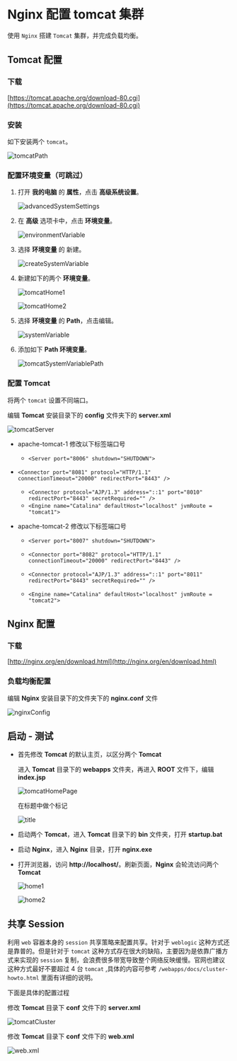 # Nginx 配置 tomcat 集群

使用 `Nginx` 搭建 `Tomcat` 集群，并完成负载均衡。

## Tomcat 配置

### 下载

[https://tomcat.apache.org/download-80.cgi](https://tomcat.apache.org/download-80.cgi)

### 安装

如下安装两个 `tomcat`。

![tomcatPath](../images/tomcatCluster/tomcatPath.png)

### 配置环境变量（可跳过）

1. 打开 **我的电脑** 的 **属性**，点击 **高级系统设置**。

   ![advancedSystemSettings](../images/advancedSystemSettings.png)

2. 在 **高级** 选项卡中，点击 **环境变量**。

   ![environmentVariable](../images/environmentVariable.png)

3. 选择 **环境变量** 的 新建。

   ![createSystemVariable](../images/createSystemVariable.png)

4. 新建如下的两个 **环境变量**。

   ![tomcatHome1](../images/tomcatCluster/tomcatHome1.png)

   ![tomcatHome2](../images/tomcatCluster/tomcatHome2.png)

5. 选择 **环境变量** 的 **Path**，点击编辑。

   ![systemVariable](../images/systemVariable.png)

6. 添加如下 **Path 环境变量**。

   ![tomcatSystemVariablePath](../images/tomcatCluster/tomcatSystemVariablePath.png)

### 配置 Tomcat

将两个 `tomcat` 设置不同端口。

编辑 **Tomcat** 安装目录下的 **config** 文件夹下的 **server.xml**

![tomcatServer](../images/tomcatCluster/tomcatServer.png)

* apache-tomcat-1 修改以下标签端口号

  * `<Server port="8006" shutdown="SHUTDOWN">`
* `<Connector port="8081" protocol="HTTP/1.1"
                   connectionTimeout="20000"
                   redirectPort="8443" />`
  * `<Connector protocol="AJP/1.3"
                 address="::1"
                   port="8010"
                   redirectPort="8443" secretRequired="" />`
  * `<Engine name="Catalina" defaultHost="localhost" jvmRoute = "tomcat1">`
  
* apache-tomcat-2 修改以下标签端口号
  * `<Server port="8007" shutdown="SHUTDOWN">`

  * `<Connector port="8082" protocol="HTTP/1.1"
        connectionTimeout="20000"
        redirectPort="8443" />`

  * `<Connector protocol="AJP/1.3"
        address="::1"
        port="8011"
        redirectPort="8443" secretRequired="" />`
  * `<Engine name="Catalina" defaultHost="localhost" jvmRoute = "tomcat2">`

## Nginx 配置

### 下载

[http://nginx.org/en/download.html](http://nginx.org/en/download.html)

### 负载均衡配置

编辑 **Nginx** 安装目录下的文件夹下的 **nginx.conf** 文件

![nginxConfig](../images/tomcatCluster/nginxConfig.png)

## 启动 - 测试

* 首先修改 **Tomcat** 的默认主页，以区分两个 **Tomcat**

  进入 **Tomcat** 目录下的 **webapps** 文件夹，再进入 **ROOT** 文件下，编辑 **index.jsp**

  ![tomcatHomePage](../images/tomcatCluster/tomcatHomePage.png)

  在标题中做个标记

  ![title](../images/tomcatCluster/tomcatHomeTitle.png)

* 启动两个 **Tomcat**，进入 **Tomcat** 目录下的 **bin** 文件夹，打开 **startup.bat**

* 启动 **Nginx**，进入 **Nginx** 目录，打开 **nginx.exe**

* 打开浏览器，访问 **http://localhost/**。刷新页面，**Nginx** 会轮流访问两个 **Tomcat**

  ![home1](../images/tomcatCluster/homePage1.png)

  ![home2](../images/tomcatCluster/homePage2.png)

## 共享 Session

利用 `web` 容器本身的 `session` 共享策略来配置共享。针对于 `weblogic` 这种方式还是靠普的。但是针对于 `tomcat` 这种方式存在很大的缺陷，主要因为是依靠广播方式来实现的 `session` 复制，会浪费很多带宽导致整个网络反映缓慢。官网也建议这种方式最好不要超过 4 台 `tomcat` ,具体的内容可参考 `/webapps/docs/cluster-howto.html` 里面有详细的说明。

下面是具体的配置过程

修改 **Tomcat** 目录下 **conf** 文件下的 **server.xml**

![tomcatCluster](../images/tomcatCluster/tomcatCluster.png)

修改 **Tomcat** 目录下 **conf** 文件下的 **web.xml**

![web.xml](../images/tomcatCluster/tomcatWeb.png)